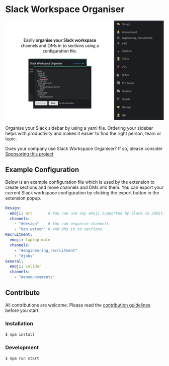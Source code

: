 # Slack Workspace Organiser

![Screenshot](resources/screenshot.jpg)

Organise your Slack sidebar by using a yaml file. Ordering your sidebar helps 
with productivity and makes it easier to find the right person, team or topic.

Does your company use Slack Workspace Organiser? If so, please consider [Sponsoring this project](https://github.com/sponsors/blwsh)

## Example Configuration

Below is an example configuration file which is used by the extension to create sections and move channels and DMs into them.
You can export your current Slack workspace configuration by clicking the export button in the extension popup.

```yaml
Design:
  emoji: art       # You can use any emoji supported by Slack in addition to custom ones you've added to your workspace.
  channels:
    - "#design"    # You can organise channels
    - "ben.watson" # and DMs in to sections
Recruitment:
  emoji: laptop-male
  channels:
    - "#engineering_recruitment"
    - "#jobs"
General:
  emoji: solider
  channels:
    - "#announcements"
```

## Contribute

All contributions are welcome. Please read the [contribution guidelines](CONTRIBUTING.md) before you start.

### Installation

```bash
$ npm install
```

### Development

```bash
$ npm run start
```


